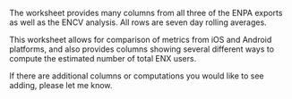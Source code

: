 The worksheet provides many columns from all three of the ENPA exports as well as the ENCV analysis. All rows are seven day rolling averages. 

This worksheet allows for comparison of metrics from iOS and Android platforms, and also provides columns showing several different ways to compute the estimated number of total ENX users. 

If there are additional columns or computations you would like to see adding, please let me know. 
